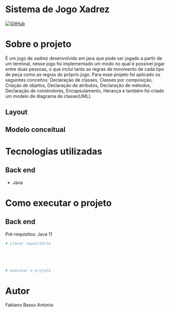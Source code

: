 # Sistema de Jogo  Xadrez
[![GitHub](https://img.shields.io/github/license/fabianobasso/Jogo_De_Xadrez)](https://github.com/fabianobasso/Jogo_De_Xadrez/blob/master/LICENSE) 

# Sobre o projeto
É um jogo de xadrez desenvolvido em java que pode ser jogado a partir de um terminal, nesse jogo foi implementado um modo no qual é possível jogar entre duas
pessoas, o que inclui tanto as regras de movimento de cada tipo de peça como as regras do próprio jogo.
Para esse projeto foi aplicado os seguintes conceitos: Declaração de classes, Classes por composição, Criação de objetos, Declaração de atributos, Declaração
de métodos, Declaração de construtores, Encapsulamento, Herança e também foi criado um modelo de diagrama de classe(UML).


## Layout 

## Modelo conceitual


# Tecnologias utilizadas

## Back end
- Java


# Como executar o projeto

## Back end
Pré-requisitos: Java 11

```bash
# clonar repositório





# executar o projeto

```

# Autor

Fabiano Basso Antonio

